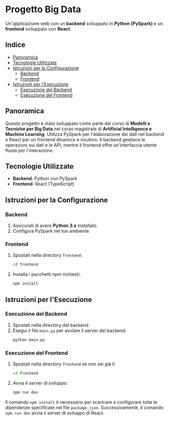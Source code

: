 # Progetto Big Data

Un'applicazione web con un **backend** sviluppato in **Python (PySpark)** e un **frontend** sviluppato con **React**.

## Indice

- [Panoramica](#panoramica)
- [Tecnologie Utilizzate](#tecnologie-utilizzate)
- [Istruzioni per la Configurazione](#istruzioni-per-la-configurazione)
  - [Backend](#backend)
  - [Frontend](#frontend)
- [Istruzioni per l'Esecuzione](#istruzioni-per-lesecuzione)
  - [Esecuzione del Backend](#esecuzione-del-backend)
  - [Esecuzione del Frontend](#esecuzione-del-frontend)

## Panoramica

Questo progetto è stato sviluppato come parte del corso di **Modelli e Tecniche per Big Data** nel corso magistrale di **Artificial Intelligence e Machine Learning**. Utilizza PySpark per l'elaborazione dei dati nel backend e React per un frontend dinamico e intuitivo. Il backend gestisce le operazioni sui dati e le API, mentre il frontend offre un'interfaccia utente fluida per l'interazione.

## Tecnologie Utilizzate

- **Backend**: Python con PySpark
- **Frontend**: React (TypeScript)

## Istruzioni per la Configurazione

### Backend
1. Assicurati di avere **Python 3.x** installato.
2. Configura PySpark nel tuo ambiente.

### Frontend
1. Spostati nella directory `frontend`:
   ```bash
   cd frontend
   ```
2. Installa i pacchetti npm richiesti:
   ```bash
   npm install
   ```

## Istruzioni per l'Esecuzione

### Esecuzione del Backend
1. Spostati nella directory del backend.
2. Esegui il file `main.py` per avviare il server del backend:
   ```bash
   python main.py
   ```

### Esecuzione del Frontend
1. Spostati nella directory `frontend` se non sei già lì:
   ```bash
   cd frontend
   ```
2. Avvia il server di sviluppo:
   ```bash
   npm run dev
   ```

Il comando `npm install` è necessario per scaricare e configurare tutte le dipendenze specificate nel file `package.json`. Successivamente, il comando `npm run dev` avvia il server di sviluppo di React.

